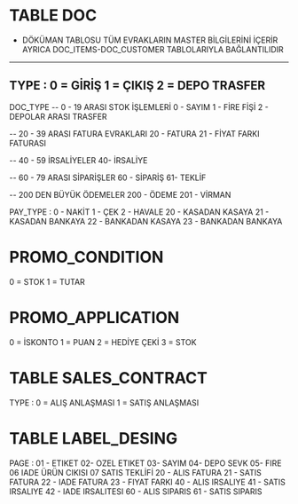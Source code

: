# TABLE DOC 
- DÖKÜMAN TABLOSU TÜM EVRAKLARIN MASTER BİLGİLERİNİ İÇERİR AYRICA DOC_ITEMS-DOC_CUSTOMER TABLOLARIYLA BAĞLANTILIDIR
--------------
TYPE : 
0 =  GİRİŞ
1 = ÇIKIŞ
2 = DEPO TRASFER
---------------
DOC_TYPE
-- 0 - 19 ARASI STOK İŞLEMLERİ
0 - SAYIM
1 - FİRE FİŞİ
2 - DEPOLAR ARASI TRASFER

-- 20 - 39 ARASI FATURA EVRAKLARI
20 - FATURA
21 - FİYAT FARKI FATURASI

-- 40 - 59 İRSALİYELER
40- İRSALİYE

-- 60 - 79 ARASI SİPARİŞLER
60 - SİPARİŞ
61- TEKLİF

-- 200 DEN BÜYÜK ÖDEMELER
200 - ÖDEME
201 - VİRMAN

PAY_TYPE : 
0 - NAKİT 
1 - ÇEK
2 - HAVALE
20 - KASADAN KASAYA
21 - KASADAN BANKAYA 
22 - BANKADAN KASAYA
23 - BANKADAN BANKAYA 

# PROMO_CONDITION
0 = STOK
1 = TUTAR

# PROMO_APPLICATION
0 = İSKONTO
1 = PUAN
2 = HEDİYE ÇEKİ
3 = STOK

# TABLE SALES_CONTRACT
TYPE : 
0 = ALIŞ ANLAŞMASI
1 = SATIŞ ANLAŞMASI
 

# TABLE LABEL_DESING
PAGE : 
 01 - ETIKET
 02- OZEL ETIKET
 03- SAYIM
 04- DEPO SEVK
 05- FIRE
 06 IADE ÜRÜN CIKISI
 07 SATIS TEKLİFİ
 20 - ALIS FATURA
 21 - SATIS FATURA 
 22 - IADE FATURA
 23 - FIYAT FARKI
 40 - ALIS IRSALIYE
 41 - SATIS IRSALIYE
 42 - IADE IRSALITESI
 60 - ALIS SIPARIS
 61 - SATIS SIPARIS 


